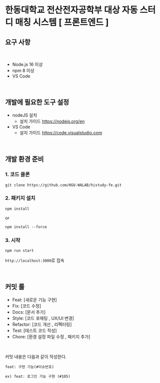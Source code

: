 # 한동대학교 전산전자공학부 대상 자동 스터디 매칭 시스템 [ 프론트엔드 ]

## 요구 사항

<br />

- Node.js 16 이상
- npm 8 이상
- VS Code
<br />

## 개발에 필요한 도구 설정

- nodeJS 설치
  - 설치 가이드 https://nodejs.org/en
- VS Code
  - 설치 가이드 https://code.visualstudio.com
<br />

## 개발 환경 준비

### 1. 코드 클론


```
git clone https://github.com/HGU-WALAB/histudy-fe.git
```

### 2. 패키지 설치

```
npm install
```
or

```
npm install --force
```


### 3. 시작

```
npm run start 
```

`http://localhost:3000`로 접속

<br />

## 커밋 룰
  
- Feat: [새로운 기능 구현]
- Fix: [코드 수정]
- Docs: [문서 추가]
- Style: [코드 포매팅 , UX/UI 변경]
- Refactor: [코드 개선 , 리펙터링]
- Test: [테스트 코드 작성]
- Chore: [환경 설정 파일 수정 , 패키지 추가]
<br />


커밋 내용은 다음과 같이 작성한다.

```
feat: 구현 기능(#이슈번호)

ex) feat: 로그인 기능 구현 (#105)
```


